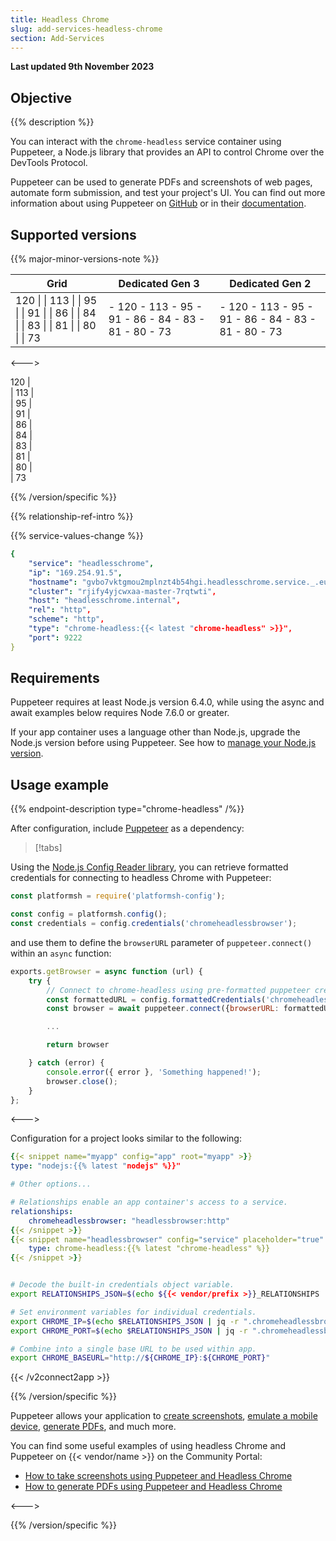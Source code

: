 ```yaml
---
title: Headless Chrome
slug: add-services-headless-chrome
section: Add-Services
---
```


**Last updated 9th November 2023**



## Objective  

{{% description %}}

You can interact with the `chrome-headless` service container using Puppeteer, a Node.js library that provides an API to control Chrome over the DevTools Protocol.

Puppeteer can be used to generate PDFs and screenshots of web pages, automate form submission, and test your project's UI. You can find out more information about using Puppeteer on [GitHub](https://github.com/GoogleChrome/puppeteer) or in their [documentation](https://pptr.dev/).

## Supported versions

{{% major-minor-versions-note %}}


<!-- API Version 1 -->

<table>
    <thead>
        <tr>
            <th>Grid</th>
            <th>Dedicated Gen 3</th>
            <th>Dedicated Gen 2</th>
        </tr>
    </thead>
    <tbody>
        <tr>
            <td>120 |  
|  113 |  
|  95 |  
|  91 |  
|  86 |  
|  84 |  
|  83 |  
|  81 |  
|  80 |  
|  73</td>
            <td>- 120  
- 113  
- 95  
- 91  
- 86  
- 84  
- 83  
- 81  
- 80  
- 73</td>
            <td>- 120  
- 113  
- 95  
- 91  
- 86  
- 84  
- 83  
- 81  
- 80  
- 73</thd>
        </tr>
    </tbody>
</table>

<--->
<!-- API Version 2 -->

120 |  
|  113 |  
|  95 |  
|  91 |  
|  86 |  
|  84 |  
|  83 |  
|  81 |  
|  80 |  
|  73

{{% /version/specific %}}

{{% relationship-ref-intro %}}

{{% service-values-change %}}

```yaml
{
    "service": "headlesschrome",
    "ip": "169.254.91.5",
    "hostname": "gvbo7vktgmou2mplnzt4b54hgi.headlesschrome.service._.eu-3.{{< vendor/urlraw "hostname" >}}",
    "cluster": "rjify4yjcwxaa-master-7rqtwti",
    "host": "headlesschrome.internal",
    "rel": "http",
    "scheme": "http",
    "type": "chrome-headless:{{< latest "chrome-headless" >}}",
    "port": 9222
}
```

## Requirements

Puppeteer requires at least Node.js version 6.4.0, while using the async and await examples below requires Node 7.6.0 or greater.

If your app container uses a language other than Node.js, upgrade the Node.js version before using Puppeteer.
See how to [manage your Node.js version](../add-services-languages/nodejs/node-version).

## Usage example

{{% endpoint-description type="chrome-headless" /%}}

After configuration, include [Puppeteer](https://www.npmjs.com/package/puppeteer) as a dependency:

> [!tabs]      


<!-- API Version 1 -->

Using the [Node.js Config Reader library](../development/variables/use-variables.md#access-variables-in-your-app), you can retrieve formatted credentials for connecting to headless Chrome with Puppeteer:

```js
const platformsh = require('platformsh-config');

const config = platformsh.config();
const credentials = config.credentials('chromeheadlessbrowser');
```

and use them to define the `browserURL` parameter of `puppeteer.connect()` within an `async` function:

```js
exports.getBrowser = async function (url) {
    try {
        // Connect to chrome-headless using pre-formatted puppeteer credentials
        const formattedURL = config.formattedCredentials('chromeheadlessbrowser', 'puppeteer');
        const browser = await puppeteer.connect({browserURL: formattedURL});

        ...

        return browser

    } catch (error) {
        console.error({ error }, 'Something happened!');
        browser.close();
    }
};
```

<--->
<!-- API Version 2 -->

Configuration for a project looks similar to the following:

```yaml {configFile="app"}
{{< snippet name="myapp" config="app" root="myapp" >}}
type: "nodejs:{{% latest "nodejs" %}}"

# Other options...

# Relationships enable an app container's access to a service.
relationships:
    chromeheadlessbrowser: "headlessbrowser:http"
{{< /snippet >}}
{{< snippet name="headlessbrowser" config="service" placeholder="true" >}}
    type: chrome-headless:{{% latest "chrome-headless" %}}
{{< /snippet >}}
```

```json  

```  

```bash {location="myapp/.environment"}
# Decode the built-in credentials object variable.
export RELATIONSHIPS_JSON=$(echo ${{< vendor/prefix >}}_RELATIONSHIPS | base64 --decode)

# Set environment variables for individual credentials.
export CHROME_IP=$(echo $RELATIONSHIPS_JSON | jq -r ".chromeheadlessbrowser[0].ip")
export CHROME_PORT=$(echo $RELATIONSHIPS_JSON | jq -r ".chromeheadlessbrowser[0].port")

# Combine into a single base URL to be used within app.
export CHROME_BASEURL="http://${CHROME_IP}:${CHROME_PORT}"
```

{{< /v2connect2app >}}

{{% /version/specific %}}

Puppeteer allows your application to [create screenshots](https://pptr.dev/#?product=Puppeteer&version=v13.0.1&show=api-pagescreenshotoptions), [emulate a mobile device](https://pptr.dev/#?product=Puppeteer&version=v13.0.1&show=api-pageemulateoptions), [generate PDFs](https://pptr.dev/#?product=Puppeteer&version=v13.0.1&show=api-pagepdfoptions), and much more.


<!-- API Version 1 -->

You can find some useful examples of using headless Chrome and Puppeteer on {{< vendor/name >}} on the Community Portal:

* [How to take screenshots using Puppeteer and Headless Chrome](https://community.platform.sh/t/how-to-take-screenshots-using-puppeteer-and-headless-chrome/305)
* [How to generate PDFs using Puppeteer and Headless Chrome](https://community.platform.sh/t/how-to-generate-pdfs-using-puppeteer-and-headless-chrome/306)


<--->
<!-- API Version 2 -->

{{% /version/specific %}}
